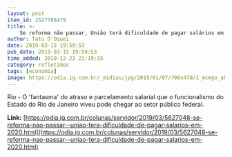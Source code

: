 ```yaml
---
layout: post
item_id: 2527786479
title: >-
    Se reforma não passar, União terá dificuldade de pagar salários em 2020
author: Tatu D'Oquei
date: 2019-03-15 19:59:53
pub_date: 2019-03-15 19:59:53
time_added: 2019-12-23 21:19:33
category: refletimos
tags: [economia]
image: https://odia.ig.com.br/_midias/jpg/2019/01/07/700x470/1_mcmgo_abr_07011910138df-9214281.jpg
---
```


Rio - O 'fantasma' do atraso e parcelamento salarial que o funcionalismo do Estado do Rio de Janeiro viveu pode chegar ao setor público federal.

**Link:** [https://odia.ig.com.br/colunas/servidor/2019/03/5627048-se-reforma-nao-passar--uniao-tera-dificuldade-de-pagar-salarios-em-2020.html](https://odia.ig.com.br/colunas/servidor/2019/03/5627048-se-reforma-nao-passar--uniao-tera-dificuldade-de-pagar-salarios-em-2020.html)

